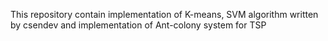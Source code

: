This repository contain implementation of K-means, SVM algorithm written by csendev 
and implementation of Ant-colony system for TSP

